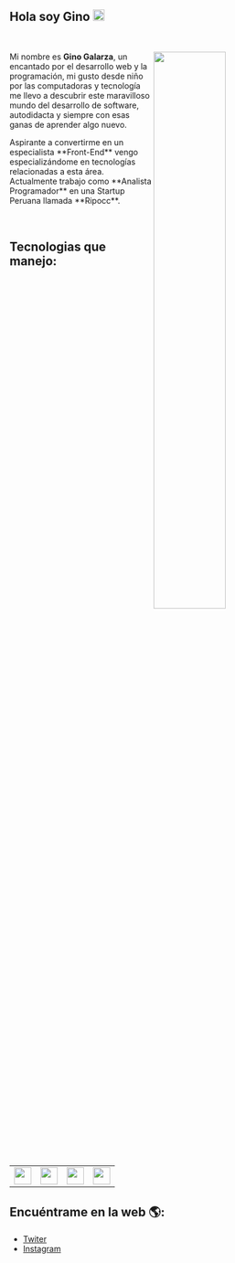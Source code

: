 ## Hola soy Gino <img src="https://camo.githubusercontent.com/e8e7b06ecf583bc040eb60e44eb5b8e0ecc5421320a92929ce21522dbc34c891/68747470733a2f2f6d656469612e67697068792e636f6d2f6d656469612f6876524a434c467a6361737252346961377a2f67697068792e676966" width="20" height="20"/>
<br>

<p>

<img src="https://imgur.com/PWIT8eC.png" width="50%" align="right"/>

Mi nombre es **Gino Galarza**, un encantado por el desarrollo web y la programación, mi gusto desde niño por las computadoras y tecnología me llevo a descubrir este maravilloso mundo del desarrollo de software, autodidacta y siempre con esas ganas de aprender algo nuevo.

</p>


<p>
Aspirante a convertirme en un especialista **Front-End** vengo especializándome en tecnologías relacionadas a esta área.
Actualmente trabajo como **Analista Programador** en una Startup Peruana llamada **Ripocc**.
</p>

<br>

## Tecnologias que manejo:

<br>
<table>
    <tr>
        <td> <img src="https://imgur.com/YIIEDIZ.png" width="30" height="30"/> </td>
        <td> <img src="https://imgur.com/27FMPg7.png" width="30" height="30"/> </td>
        <td> <img src=https://imgur.com/JgNgVyZ.png" width="30" height="30"/> </td>
        <td> <img src="https://imgur.com/5hTNSNE.png" width="30" height="30"/> </td>
    </tr>
</table> 
 
## Encuéntrame en la web 🌎:
* [Twiter](https://twitter.com/ginogalarzac)
* [Instagram](https://www.instagram.com/ginogalarzac/)

<!--
**ginogalarzac/ginogalarzac** is a ✨ _special_ ✨ repository because its `README.md` (this file) appears on your GitHub profile.

Here are some ideas to get you started:

- 🔭 I’m currently working on ...
- 🌱 I’m currently learning ...
- 👯 I’m looking to collaborate on ...
- 🤔 I’m looking for help with ...
- 💬 Ask me about ...
- 📫 How to reach me: ...
- 😄 Pronouns: ...
- ⚡ Fun fact: ...
-->
